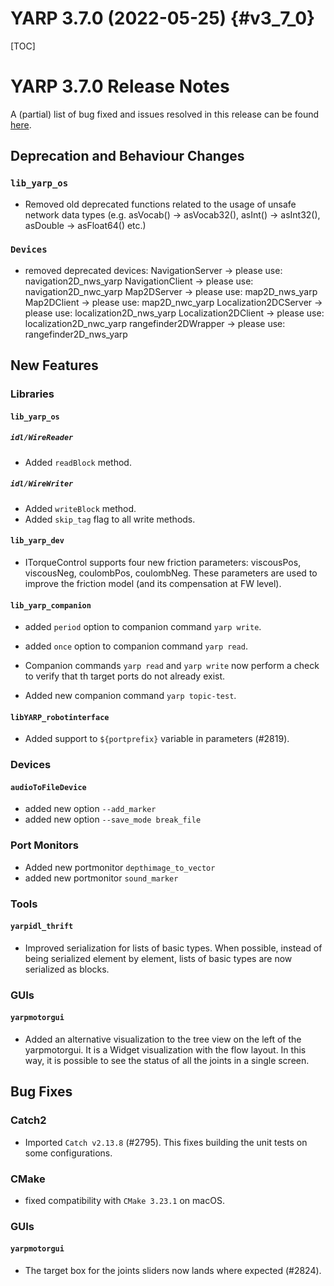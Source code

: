 YARP 3.7.0 (2022-05-25)                                                {#v3_7_0}
=======================

[TOC]

YARP 3.7.0 Release Notes
========================

A (partial) list of bug fixed and issues resolved in this release can be found
[here](https://github.com/robotology/yarp/issues?q=label%3A%22Fixed+in%3A+YARP+v3.7.0%22).


Deprecation and Behaviour Changes
---------------------------------

### `lib_yarp_os`

* Removed old deprecated functions related to the usage of unsafe network data types
  (e.g. asVocab() -> asVocab32(), asInt() -> asInt32(), asDouble -> asFloat64() etc.)

### `Devices`

* removed deprecated devices:
  NavigationServer -> please use: navigation2D_nws_yarp
  NavigationClient -> please use: navigation2D_nwc_yarp
  Map2DServer -> please use: map2D_nws_yarp
  Map2DClient -> please use: map2D_nwc_yarp
  Localization2DCServer -> please use: localization2D_nws_yarp
  Localization2DClient -> please use: localization2D_nwc_yarp
  rangefinder2DWrapper -> please use: rangefinder2D_nws_yarp


New Features
------------

### Libraries

#### `lib_yarp_os`

##### `idl/WireReader`

* Added `readBlock` method.

##### `idl/WireWriter`

* Added `writeBlock` method.
* Added `skip_tag` flag to all write methods.

#### `lib_yarp_dev`

* ITorqueControl supports four new friction parameters: viscousPos, viscousNeg, coulombPos, coulombNeg.
  These parameters are used to improve the friction model (and its compensation at FW level).

#### `lib_yarp_companion`

* added `period` option to companion command `yarp write`.

* added `once` option to companion command `yarp read`.

* Companion commands `yarp read` and `yarp write` now perform a check to verify that th
  target ports do not already exist.

* Added new companion command `yarp topic-test`.

#### `libYARP_robotinterface`

* Added support to `${portprefix}` variable in parameters (#2819).

### Devices

#### `audioToFileDevice`
* added new option `--add_marker`
* added new option `--save_mode break_file`

### Port Monitors

* Added new portmonitor `depthimage_to_vector`
* added new portmonitor `sound_marker`

### Tools

#### `yarpidl_thrift`

* Improved serialization for lists of basic types.
  When possible, instead of being serialized element by element, lists of basic
  types are now serialized as blocks.

### GUIs

#### `yarpmotorgui`

* Added an alternative visualization to the tree view on the left of the yarpmotorgui.
 It is a Widget visualization with the flow layout. In this way, it is possible to see the
 status of all the joints in a single screen.



Bug Fixes
---------

### Catch2

* Imported `Catch v2.13.8` (#2795). This fixes building the unit tests on some configurations.


### CMake

* fixed compatibility with `CMake 3.23.1` on macOS.

### GUIs

#### `yarpmotorgui`

* The target box for the joints sliders now lands where expected (#2824).
